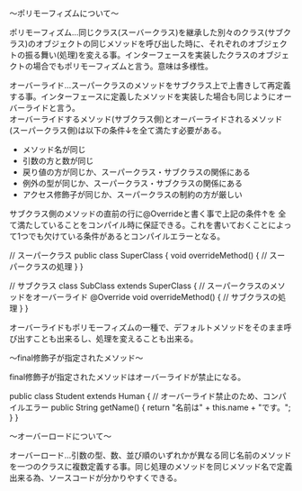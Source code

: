 〜ポリモーフィズムについて〜

ポリモーフィズム…同じクラス(スーバークラス)を継承した別々のクラス(サブクラス)のオブジェクトの同じメソッドを呼び出した時に、それぞれのオブジェクトの振る舞い(処理)を変える事。インターフェースを実装したクラスのオブジェクトの場合でもポリモーフィズムと言う。意味は多様性。<br>

オーバーライド…スーパークラスのメソッドをサブクラス上で上書きして再定義する事。インターフェースに定義したメソッドを実装した場合も同じようにオーバーライドと言う。<br>
オーバーライドするメソッド(サブクラス側)とオーバーライドされるメソッド(スーパークラス側)は以下の条件↓を全て満たす必要がある。<br>

- メソッド名が同じ
- 引数の方と数が同じ
- 戻り値の方が同じか、スーパークラス・サブクラスの関係にある
- 例外の型が同じか、スーパークラス・サブクラスの関係にある
- アクセス修飾子が同じか、スーパークラスの制約の方が厳しい

サブクラス側のメソッドの直前の行に@Overrideと書く事で上記の条件↑を
全て満たしていることをコンパイル時に保証できる。これを書いておくことによって1つでも欠けている条件があるとコンパイルエラーとなる。<br>

// スーパークラス
public class SuperClass {
    void overrideMethod() {
        // スーパークラスの処理
    }
}<br>

// サブクラス
class SubClass extends SuperClass {
    // スーパークラスのメソッドをオーバーライド
    @Override
    void overrideMethod() {
        // サブクラスの処理
    }
}<br>

オーバーライドもポリモーフィズムの一種で、デフォルトメソッドをそのまま呼び出すことも出来るし、処理を変えることも出来る。<br>

〜final修飾子が指定されたメソッド〜

final修飾子が指定されたメソッドはオーバーライドが禁止になる。<br>

public class Student extends Human {
    // オーバーライド禁止のため、コンパイルエラー
    public String getName() {
        return "名前は" + this.name + "です。";
    }
}


〜オーバーロードについて〜

オーバーロード…引数の型、数、並び順のいずれかが異なる同じ名前のメソッドを一つのクラスに複数定義する事。同じ処理のメソッドを同じメソッド名で定義出来る為、ソースコードが分かりやすくできる。<br>
